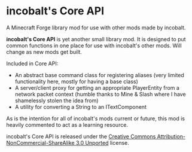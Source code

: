 # incobalt's Core API
A Minecraft Forge library mod for use with other mods made by incobalt.

**incobalt's Core API** is yet another small library mod. It is designed to put common functions in one place for use with incobalt's other mods. Will change as new mods get built.

Included in Core API:
- An abstract base command class for registering aliases (very limited functionality here, mostly for having a base class)
- A server/client proxy for getting an appropriate PlayerEntity from a network packet context (humble thanks to Mine & Slash where I have shamelessly stolen the idea from)
- A utility for converting a String to an ITextComponent
 

As is the intention for all of incobalt's mods current or future, this mod is heavily commented to act as a learning resource.

incobalt's Core API is released under the [Creative Commons Attribution-NonCommercial-ShareAlike 3.0 Unported](https://creativecommons.org/licenses/by-nc-sa/3.0/) license.

